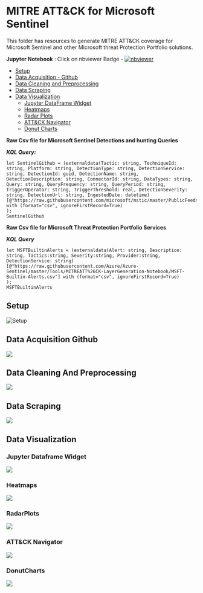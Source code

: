 # MITRE ATT&CK for Microsoft Sentinel

This folder has resources to generate MITRE ATT&CK coverage for Microsoft Sentinel and other Microsoft threat Protection Portfolio solutions.

 **Jupyter Notebook** : Click on nbviewer Badge - [![nbviewer](https://raw.githubusercontent.com/jupyter/design/master/logos/Badges/nbviewer_badge.svg)](https://nbviewer.jupyter.org/github/Azure/Azure-Sentinel/blob/master/Tools/MITREATT%26CK-LayerGeneration-Notebook/MITRE%20ATT%26CK%20for%20Microsoft%20Sentinel.ipynb)


- [Setup](#setup)
- [Data Acquisition - Github](#data-acquisition-github)
- [Data Cleaning and Preprocessing](#data-cleaning-and-preprocessing)
- [Data Scraping](#data-scraping)
- [Data Visualization](#data-visualization)
    - [Jupyter DataFrame Widget](#jupyter-dataframe-widget)
    - [Heatmaps](#heatmaps)
    - [Radar Plots](#radarplots)
    - [ATT&CK Navigator](#attck-navigator)
    - [Donut Charts](#donutcharts)


**Raw Csv file for Microsoft Sentinel Detections and hunting Queries**

 ***KQL Query:***
 ```
 let SentinelGithub = (externaldata(Tactic: string, TechniqueId: string, Platform: string, DetectionType: string, DetectionService: string, DetectionId: guid, DetectionName: string, DetectionDescription: string, ConnectorId: string, DataTypes: string, Query: string, QueryFrequency: string, QueryPeriod: string, TriggerOperator: string, TriggerThreshold: real, DetectionSeverity: string, DetectionUrl: string, IngestedDate: datetime)
[@"https://raw.githubusercontent.com/microsoft/mstic/master/PublicFeeds/MITREATT%26CK/MicrosoftSentinel.csv"] with (format="csv", ignoreFirstRecord=True)
);
SentinelGithub
```

**Raw Csv file for Microsoft Threat Protection Portfolio Services**

***KQL Query***
```
let MSFTBuiltinAlerts = (externaldata(Alert: string, Description: string, Tactics:string, Severity:string, Provider:string, DetectionService: string)
[@"https://raw.githubusercontent.com/Azure/Azure-Sentinel/master/Tools/MITREATT%26CK-LayerGeneration-Notebook/MSFT-Builtin-Alerts.csv"] with (format="csv", ignoreFirstRecord=True)
);
MSFTBuiltinAlerts
```

 ## Setup
![Setup](./gif/Part%201%20Setup.gif)

 ## Data Acquisition Github
![](./gif/Part%202%20GitHub%20Download.gif)

 ## Data Cleaning And Preprocessing
![](./gif/Part%203%20Data%20Cleaning.gif)

## Data Scraping
![](./gif/Part%204%20DataScraping.gif)

## Data Visualization
### Jupyter Dataframe Widget
![](./gif/Part%205%20Data%20Viz%20Jupyter%20widget.gif)

### Heatmaps
![](./gif/Part%205%20Data%20Viz%20Heatmap.gif)

### RadarPlots
![](./gif/Part%205%20Data%20Viz%20Radar%20plots.gif)

### ATT&CK Navigator
![](./gif/Part%205%20Data%20Viz%20ATTACK%20Navigator.gif)

### DonutCharts
![](./gif/Part%205%20Data%20Viz%20Donut%20Charts.gif)
